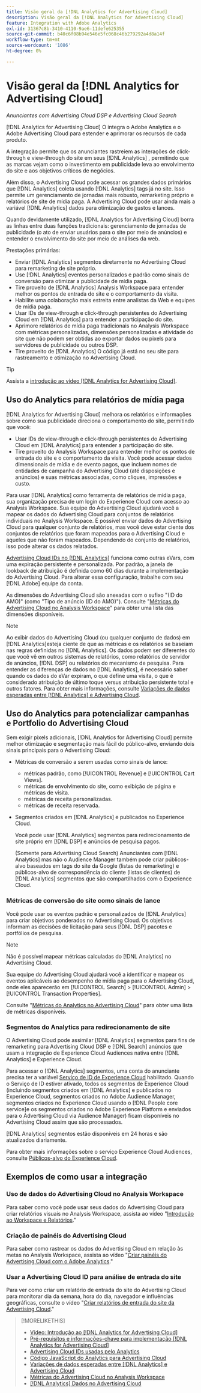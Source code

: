 ```yaml
---
title: Visão geral da [!DNL Analytics for Advertising Cloud]
description: Visão geral da [!DNL Analytics for Advertising Cloud]
feature: Integration with Adobe Analytics
exl-id: 31367c8b-3410-4110-9ae6-11defe625355
source-git-commit: b40c6f08b94e546e5fc068c46b279292a4d8a14f
workflow-type: tm+mt
source-wordcount: '1086'
ht-degree: 0%

---
```


# Visão geral da [!DNL Analytics for Advertising Cloud]

*Anunciantes com Advertising Cloud DSP e Advertising Cloud Search*

[!DNL Analytics for Advertising Cloud] O integra o Adobe Analytics e o Adobe Advertising Cloud para estender e aprimorar os recursos de cada produto.

A integração permite que os anunciantes rastreiem as interações de click-through e view-through do site em seus [!DNL Analytics] , permitindo que as marcas vejam como o investimento em publicidade leva ao envolvimento do site e aos objetivos críticos de negócios.

Além disso, o Advertising Cloud pode acessar os grandes dados primários que [!DNL Analytics] coleta usando [!DNL Analytics] tags já no site. Isso permite um gerenciamento de jornadas mais robusto, remarketing próprio e relatórios de site de mídia paga. A Advertising Cloud pode usar ainda mais a variável [!DNL Analytics] dados para otimização de gastos e lances.

Quando devidamente utilizado, [!DNL Analytics for Advertising Cloud] borra as linhas entre duas funções tradicionais: gerenciamento de jornadas de publicidade (o ato de enviar usuários para o site por meio de anúncios) e entender o envolvimento do site por meio de análises da web.

Prestações primárias:

* Enviar [!DNL Analytics] segmentos diretamente no Advertising Cloud para remarketing de site próprio.
* Use [!DNL Analytics] eventos personalizados e padrão como sinais de conversão para otimizar a publicidade de mídia paga.
* Tire proveito de [!DNL Analytics] Analysis Workspace para entender melhor os pontos de entrada do site e o comportamento da visita.
* Habilite uma colaboração mais estreita entre analistas da Web e equipes de mídia paga.
* Usar IDs de view-through e click-through persistentes do Advertising Cloud em [!DNL Analytics] para entender a participação do site.
* Aprimore relatórios de mídia paga tradicionais no Analysis Workspace com métricas personalizadas, dimensões personalizadas e atividade do site que não podem ser obtidas ao exportar dados ou pixels para servidores de publicidade ou outros DSP.
* Tire proveito de [!DNL Analytics] O código já está no seu site para rastreamento e otimização no Advertising Cloud.

>[!TIP]
>
> Assista a [introdução ao vídeo [!DNL Analytics for Advertising Cloud]](https://experienceleague.adobe.com/docs/advertising-cloud-learn/tutorials/analytics/intro-a4adc.html?lang=en#analytics).

## Uso do Analytics para relatórios de mídia paga

[!DNL Analytics for Advertising Cloud] melhora os relatórios e informações sobre como sua publicidade direciona o comportamento do site, permitindo que você:

* Usar IDs de view-through e click-through persistentes do Advertising Cloud em [!DNL Analytics] para entender a participação do site.
* Tire proveito do Analysis Workspace para entender melhor os pontos de entrada do site e o comportamento da visita. Você pode acessar dados dimensionais de mídia e de evento pagos, que incluem nomes de entidades de campanha do Advertising Cloud (até disposições e anúncios) e suas métricas associadas, como cliques, impressões e custo.

Para usar [!DNL Analytics] como ferramenta de relatórios de mídia paga, sua organização precisa de um login do Experience Cloud com acesso ao Analysis Workspace. Sua equipe do Advertising Cloud ajudará você a mapear os dados do Advertising Cloud para conjuntos de relatórios individuais no Analysis Workspace. É possível enviar dados do Advertising Cloud para qualquer conjunto de relatórios, mas você deve estar ciente dos conjuntos de relatórios que foram mapeados para o Advertising Cloud e aqueles que não foram mapeados. Dependendo do conjunto de relatórios, isso pode alterar os dados relatados.

[Advertising Cloud IDs no [!DNL Analytics]](ids.md) funciona como outras eVars, com uma expiração persistente e personalizada. Por padrão, a janela de lookback de atribuição é definida como 60 dias durante a implementação do Advertising Cloud. Para alterar essa configuração, trabalhe com seu [!DNL Adobe] equipe da conta.

As dimensões do Advertising Cloud são anexadas com o sufixo &quot;(ID do AMO)&quot; (como &quot;Tipo de anúncio (ID do AMO)&quot;). Consulte &quot;[Métricas do Advertising Cloud no Analysis Workspace](advertising-cloud-metrics-in-analytics.md)&quot; para obter uma lista das dimensões disponíveis.

>[!NOTE]
>
> Ao exibir dados do Advertising Cloud (ou qualquer conjunto de dados) em [!DNL Analytics]esteja ciente de que as métricas e os relatórios se baseiam nas regras definidas no [!DNL Analytics]. Os dados podem ser diferentes do que você vê em outros sistemas de relatórios, como relatórios de servidor de anúncios, [!DNL DSP] ou relatórios do mecanismo de pesquisa. Para entender as diferenças de dados no [!DNL Analytics], é necessário saber quando os dados do eVar expiram, o que define uma visita, o que é considerado atribuição de último toque versus atribuição persistente total e outros fatores. Para obter mais informações, consulte [Variações de dados esperadas entre [!DNL Analytics] e Advertising Cloud](data-variances.md).

## Uso do Analytics para potencializar campanhas e Portfolio do Advertising Cloud

Sem exigir pixels adicionais, [!DNL Analytics for Advertising Cloud] permite melhor otimização e segmentação mais fácil do público-alvo, enviando dois sinais principais para o Advertising Cloud:

* Métricas de conversão a serem usadas como sinais de lance:
   * métricas padrão, como [!UICONTROL Revenue] e [!UICONTROL Cart Views].
   * métricas de envolvimento do site, como exibição de página e métricas de visita.
   * métricas de receita personalizadas.
   * métricas de receita reservada.
* Segmentos criados em [!DNL Analytics] e publicados no Experience Cloud.

   Você pode usar [!DNL Analytics] segmentos para redirecionamento de site próprio em [!DNL DSP] e anúncios de pesquisa pagos.

   (Somente para Advertising Cloud Search) Anunciantes com [!DNL Analytics] mas não o Audience Manager também pode criar públicos-alvo baseados em tags do site da Google (listas de remarketing) e públicos-alvo de correspondência do cliente (listas de clientes) de [!DNL Analytics] segmentos que são compartilhados com o Experience Cloud.

### Métricas de conversão do site como sinais de lance

Você pode usar os eventos padrão e personalizados de [!DNL Analytics] para criar objetivos ponderados no Advertising Cloud. Os objetivos informam as decisões de licitação para seus [!DNL DSP] pacotes e portfólios de pesquisa.

>[!NOTE]
>
> Não é possível mapear métricas calculadas do [!DNL Analytics] no Advertising Cloud.

Sua equipe do Advertising Cloud ajudará você a identificar e mapear os eventos aplicáveis ao desempenho de mídia paga para o Advertising Cloud, onde eles aparecerão em [!UICONTROL Search] > [!UICONTROL Admin] > [!UICONTROL Transaction Properties].

Consulte &quot;[Métricas do Analytics no Advertising Cloud](analytics-data-in-advertising-cloud.md)&quot; para obter uma lista de métricas disponíveis.

### Segmentos do Analytics para redirecionamento de site

O Advertising Cloud pode assimilar [!DNL Analytics] segmentos para fins de remarketing para Advertising Cloud DSP e [!DNL Search] anúncios que usam a integração de Experience Cloud Audiences nativa entre [!DNL Analytics] e Experience Cloud.

Para acessar o [!DNL Analytics] segmentos, uma conta do anunciante precisa ter a variável [Serviço de ID de Experience Cloud](https://experienceleague.adobe.com/docs/id-service/using/home.html) habilitado. Quando o Serviço de ID estiver ativado, todos os segmentos de Experience Cloud (incluindo segmentos criados em [!DNL Analytics] e publicados no Experience Cloud, segmentos criados no Adobe Audience Manager, segmentos criados no Experience Cloud usando o [!DNL People core service]e os segmentos criados no Adobe Experience Platform e enviados para o Advertising Cloud via Audience Manager) ficam disponíveis no Advertising Cloud assim que são processados.

[!DNL Analytics] segmentos estão disponíveis em 24 horas e são atualizados diariamente.

Para obter mais informações sobre o serviço Experience Cloud Audiences, consulte [Públicos-alvo do Experience Cloud](https://experienceleague.adobe.com/docs/core-services/interface/audiences/audience-library.html).

## Exemplos de como usar a integração

### Uso de dados do Advertising Cloud no Analysis Workspace

Para saber como você pode usar seus dados do Advertising Cloud para criar relatórios visuais no Analysis Workspace, assista ao vídeo &quot;[Introdução ao Workspace e Relatórios](https://experienceleague.adobe.com/docs/advertising-cloud-learn/tutorials/analytics/analytics-analysis-workspace-a4adc.html).&quot;

### Criação de painéis do Advertising Cloud

Para saber como rastrear os dados do Advertising Cloud em relação às metas no Analysis Workspace, assista ao vídeo &quot;[Criar painéis do Advertising Cloud com o Adobe Analytics](https://experienceleague.adobe.com/docs/advertising-cloud-learn/tutorials/analytics/analytics-dashboards-a4adc.html).&quot;

### Usar a Advertising Cloud ID para análise de entrada do site

Para ver como criar um relatório de entrada do site do Advertising Cloud para monitorar dia da semana, hora do dia, navegador e influências geográficas, consulte o vídeo &quot;[Criar relatórios de entrada do site da Advertising Cloud](https://experienceleague.adobe.com/docs/advertising-cloud-learn/tutorials/analytics/analytics-site-entry-a4adc.html).&quot;

>[!MORELIKETHIS]
>
>* [Vídeo: Introdução ao [!DNL Analytics for Advertising Cloud]](https://experienceleague.adobe.com/docs/advertising-cloud-learn/tutorials/analytics/intro-a4adc.html)
>* [Pré-requisitos e informações-chave para implementação [!DNL Analytics for Advertising Cloud]](prerequisites.md)
>* [Advertising Cloud IDs usadas pelo Analytics](ids.md)
>* [Código JavaScript do Analytics para Advertising Cloud](/help/integrations/analytics/javascript.md)
>* [Variações de dados esperadas entre [!DNL Analytics] e Advertising Cloud](data-variances.md)
>* [Métricas do Advertising Cloud no Analysis Workspace](/help/integrations/analytics/advertising-cloud-metrics-in-analytics.md)
>* [[!DNL Analytics] Dados no Advertising Cloud](/help/integrations/analytics/analytics-data-in-advertising-cloud.md)

